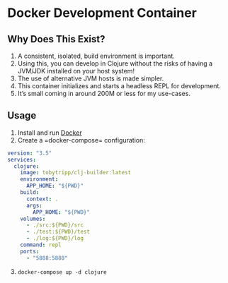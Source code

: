 # Docker Development Container
## Why Does This Exist?

1. A consistent, isolated, build environment is important.
2. Using this, you can develop in Clojure without the risks of having a
   JVM/JDK installed on your host system!
3. The use of alternative JVM hosts is made simpler.
4. This container initializes and starts a headless REPL for development.
5. It’s small coming in around 200M or less for my use-cases.
## Usage

1. Install and run [Docker](https://docs.docker.com/docker-for-mac/install/#install-and-run-docker-for-mac)
2. Create a =docker-compose= configuration:
```yaml
version: "3.5"
services:
  clojure:
    image: tobytripp/clj-builder:latest
    environment:
      APP_HOME: "${PWD}"
    build:
      context: .
      args:
        APP_HOME: "${PWD}"
    volumes:
      - ./src:${PWD}/src
      - ./test:${PWD}/test
      - ./log:${PWD}/log
    command: repl
    ports:
      - "5888:5888"
```
3. `docker-compose up -d clojure`

